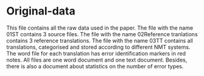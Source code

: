 # Original-data
This file contains all the raw data used in the paper.
The file with the name 01ST contains 3 source files.
The file with the name 02Reference tranlations contains 3 reference translations.
The file with the name 03TT contains all translations, categorised and stored according to different NMT systems. The word file for each translation has error identification markers in red notes.
All files are one word document and one text document.
Besides, there is also a document about statistics on the number of error types.
